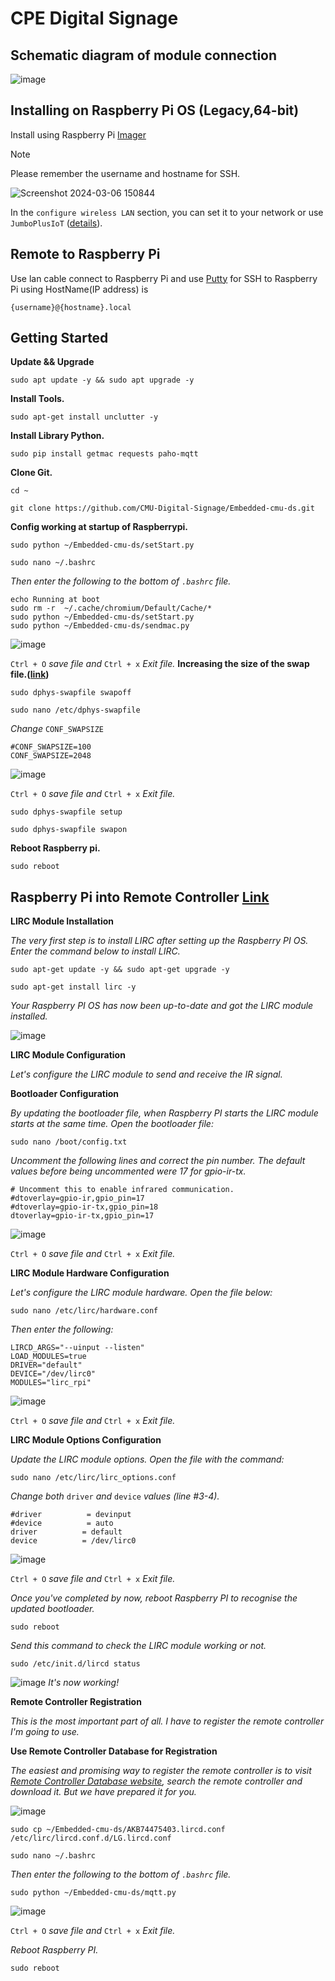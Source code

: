 # CPE Digital Signage
## Schematic diagram of module connection
![image](https://github.com/CMU-Digital-Signage/Embedded-cmu-ds/assets/90751135/3e76e572-853a-4f13-a013-b893e3a2128d)

## Installing on Raspberry Pi OS (Legacy,64-bit)
Install using Raspberry Pi [Imager](https://www.raspberrypi.com/software/)
> [!NOTE]
> Please remember the username and hostname for SSH.
>
> ![Screenshot 2024-03-06 150844](https://github.com/CMU-Digital-Signage/Embedded-cmu-ds/assets/90751135/d5892a2c-4c19-4e61-b142-5f2bafc032ef)
>
> In the `configure wireless LAN` section, you can set it to your network or use `JumboPlusIoT` ([details](https://network.cmu.ac.th/wiki/index.php/JumboPlusIoT)).


## Remote to Raspberry Pi
Use lan cable connect to Raspberry Pi and use [Putty](https://putty.org/) for SSH to Raspberry Pi using HostName(IP address) is
```
{username}@{hostname}.local
```

## Getting Started
**Update && Upgrade**
```
sudo apt update -y && sudo apt upgrade -y
```
**Install Tools.**
```
sudo apt-get install unclutter -y
```
**Install Library Python.**
```
sudo pip install getmac requests paho-mqtt
```
**Clone Git.**
```
cd ~
```
```
git clone https://github.com/CMU-Digital-Signage/Embedded-cmu-ds.git
```
**Config working at startup of Raspberrypi.**
```
sudo python ~/Embedded-cmu-ds/setStart.py
```
```
sudo nano ~/.bashrc
```
_Then enter the following to the bottom of `.bashrc` file._
```
echo Running at boot
sudo rm -r  ~/.cache/chromium/Default/Cache/*
sudo python ~/Embedded-cmu-ds/setStart.py
sudo python ~/Embedded-cmu-ds/sendmac.py
```
![image](https://github.com/CMU-Digital-Signage/Embedded-cmu-ds/assets/90751135/2cb98451-b110-4f69-8f42-dfb31b8f69c6)

`Ctrl + O` _save file and_ `Ctrl + x` _Exit file._
**Increasing the size of the swap file.([link](https://youtu.be/NyGeUwIeH-s?si=UfU7Ykd6CQcibb4Q))**
```
sudo dphys-swapfile swapoff
```
```
sudo nano /etc/dphys-swapfile
```
_Change_ `CONF_SWAPSIZE`
```
#CONF_SWAPSIZE=100
CONF_SWAPSIZE=2048
```
![image](https://github.com/CMU-Digital-Signage/Embedded-cmu-ds/assets/90751501/fe779abf-258b-44e7-831a-a20fbe836f54)

`Ctrl + O` _save file and_ `Ctrl + x` _Exit file._
```
sudo dphys-swapfile setup
```
```
sudo dphys-swapfile swapon
```
**Reboot Raspberry pi.**
```
sudo reboot
```

## Raspberry Pi into Remote Controller [Link](https://devkimchi.com/2020/08/12/turning-raspberry-pi-into-remote-controller/)
**LIRC Module Installation**

_The very first step is to install LIRC after setting up the Raspberry PI OS. Enter the command below to install LIRC._
```
sudo apt-get update -y && sudo apt-get upgrade -y
```
```
sudo apt-get install lirc -y
```
_Your Raspberry PI OS has now been up-to-date and got the LIRC module installed._

![image](https://devkimchi.com/2020/08/turning-raspberry-pi-into-remote-controller-01.png)

**LIRC Module Configuration**

_Let's configure the LIRC module to send and receive the IR signal._

**Bootloader Configuration**

_By updating the bootloader file, when Raspberry PI starts the LIRC module starts at the same time. Open the bootloader file:_
```
sudo nano /boot/config.txt
```
_Uncomment the following lines and correct the pin number. The default values before being uncommented were 17 for gpio-ir-tx._
```
# Uncomment this to enable infrared communication.
#dtoverlay=gpio-ir,gpio_pin=17
#dtoverlay=gpio-ir-tx,gpio_pin=18
dtoverlay=gpio-ir-tx,gpio_pin=17
```
![image](https://github.com/CMU-Digital-Signage/Embedded-cmu-ds/assets/90751501/23a3cafe-5093-4ed6-bb7d-ae16eed55136)

`Ctrl + O` _save file and_ `Ctrl + x` _Exit file._

**LIRC Module Hardware Configuration**

_Let's configure the LIRC module hardware. Open the file below:_
```
sudo nano /etc/lirc/hardware.conf
```
_Then enter the following:_
```
LIRCD_ARGS="--uinput --listen"
LOAD_MODULES=true
DRIVER="default"
DEVICE="/dev/lirc0"
MODULES="lirc_rpi"
```
![image](https://github.com/CMU-Digital-Signage/Embedded-cmu-ds/assets/90751501/f1785f30-d5c9-4acc-bdab-88c7ef5070de)

`Ctrl + O` _save file and_ `Ctrl + x` _Exit file._

**LIRC Module Options Configuration**

_Update the LIRC module options. Open the file with the command:_
```
sudo nano /etc/lirc/lirc_options.conf
```
_Change both_ `driver` _and_ `device` _values (line #3-4)._
```
#driver          = devinput
#device          = auto
driver          = default
device          = /dev/lirc0
```
![image](https://github.com/CMU-Digital-Signage/Embedded-cmu-ds/assets/90751501/bee1daf6-8fca-4327-8a6c-c30df6eebacc)

`Ctrl + O` _save file and_ `Ctrl + x` _Exit file._

_Once you've completed by now, reboot Raspberry PI to recognise the updated bootloader._
```
sudo reboot
```
_Send this command to check the LIRC module working or not._
```
sudo /etc/init.d/lircd status
```
![image](https://devkimchi.com/2020/08/turning-raspberry-pi-into-remote-controller-02.png)
_It's now working!_

**Remote Controller Registration**

_This is the most important part of all. I have to register the remote controller I'm going to use._

**Use Remote Controller Database for Registration**

_The easiest and promising way to register the remote controller is to visit [Remote Controller Database website](https://lirc-remotes.sourceforge.net/remotes-table.html), search the remote controller and download it. But we have prepared it for you._

![image](https://github.com/CMU-Digital-Signage/Embedded-cmu-ds/assets/90751135/30a152d9-e750-429c-bfe3-23cb6292bd94)
```
sudo cp ~/Embedded-cmu-ds/AKB74475403.lircd.conf /etc/lirc/lircd.conf.d/LG.lircd.conf
```
```
sudo nano ~/.bashrc
```
_Then enter the following to the bottom of `.bashrc` file._
```
sudo python ~/Embedded-cmu-ds/mqtt.py
```
![image](https://github.com/CMU-Digital-Signage/Embedded-cmu-ds/assets/90751135/f29d0760-2c39-4149-97a6-b3e661305271)

`Ctrl + O` _save file and_ `Ctrl + x` _Exit file._

_Reboot Raspberry PI._
```
sudo reboot
```
